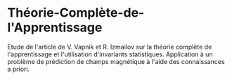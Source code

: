 # Théorie-Complète-de-l'Apprentissage
Etude de l'article de V. Vapnik et R. Izmailov sur la théorie complète de l'apprentissage et l'utilisation d'invariants statistiques. Application à un problème de prédiction de champs magnétique à l'aide des connaissances a priori.
